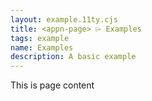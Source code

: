 ```yaml
---
layout: example.11ty.cjs
title: <appn-page> ⌲ Examples
tags: example
name: Examples
description: A basic example
---
```


<style>
  appn-page::part(body) {
    outline: solid 1px blue;
  }
</style>
<appn-page>
  <p>This is page content</p>
</appn-page>
